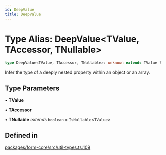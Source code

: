 ```yaml
---
id: DeepValue
title: DeepValue
---
```


# Type Alias: DeepValue\<TValue, TAccessor, TNullable\>

```ts
type DeepValue<TValue, TAccessor, TNullable>: unknown extends TValue ? TValue : TValue extends ReadonlyArray<any> ? TAccessor extends `[${infer TBrackets}].${infer TAfter}` ? DeepValue<DeepValue<TValue, TBrackets>, TAfter> : TAccessor extends `[${infer TBrackets}]` ? DeepValue<TValue, TBrackets> : TAccessor extends keyof TValue ? TValue[TAccessor] : TValue[TAccessor & number] : TValue extends Record<string | number, any> ? TAccessor extends `${infer TBefore}[${infer TEverythingElse}` ? DeepValue<DeepValue<TValue, TBefore>, `[${TEverythingElse}`> : TAccessor extends `[${infer TBrackets}]` ? DeepValue<TValue, TBrackets> : TAccessor extends `${infer TBefore}.${infer TAfter}` ? DeepValue<DeepValue<TValue, TBefore>, TAfter> : TAccessor extends string ? TNullable extends true ? Nullable<TValue[TAccessor]> : TValue[TAccessor] : never : never;
```

Infer the type of a deeply nested property within an object or an array.

## Type Parameters

• **TValue**

• **TAccessor**

• **TNullable** *extends* `boolean` = `IsNullable`\<`TValue`\>

## Defined in

[packages/form-core/src/util-types.ts:109](https://github.com/TanStack/form/blob/bde3b1cb3de955b47034f0bfaa43dec13c67999a/packages/form-core/src/util-types.ts#L109)
